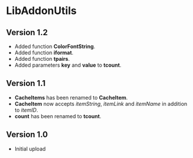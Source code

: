 # LibAddonUtils
## Version 1.2
- Added function **ColorFontString**.
- Added function **iformat**.
- Added function **tpairs**.
- Added parameters **key** and **value** to **tcount**.

## Version 1.1
- **CacheItems** has been renamed to **CacheItem**.
- **CacheItem** now accepts *itemString*, *itemLink* and *itemName* in addition to *itemID*.
- **count** has been renamed to **tcount**.

## Version 1.0
- Initial upload
